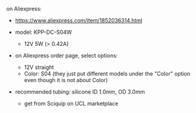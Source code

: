 on Aliexpress:

- https://www.aliexpress.com/item/1852036314.html
- model: KPP-DC-S04W
  - 12V 5W (> 0.42A)
- on Aliexpress order page, select options:
  - 12V straight 
  - Color: S04 (they just put different models under the "Color" option even though it is not about Color)
 
- recommended tubing: silicone ID 1.0mm, OD 3.0mm
  - get from Sciquip on UCL marketplace


